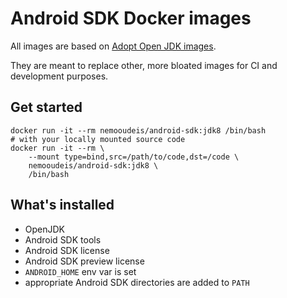# Android SDK Docker images

All images are based on [Adopt Open JDK images](https://hub.docker.com/_/adoptopenjdk).

They are meant to replace other, more bloated images for CI and development purposes.

## Get started

```shell
docker run -it --rm nemooudeis/android-sdk:jdk8 /bin/bash
# with your locally mounted source code
docker run -it --rm \
    --mount type=bind,src=/path/to/code,dst=/code \
    nemooudeis/android-sdk:jdk8 \
    /bin/bash
```

## What's installed

- OpenJDK
- Android SDK tools
- Android SDK license
- Android SDK preview license
- `ANDROID_HOME` env var is set
- appropriate Android SDK directories are added to `PATH`
